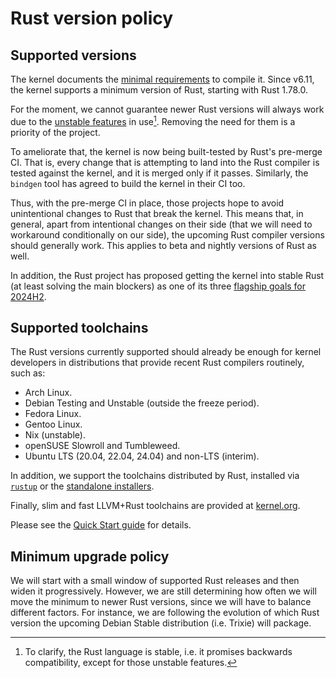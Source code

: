 # Rust version policy

## Supported versions

The kernel documents the [minimal requirements](https://docs.kernel.org/process/changes.html) to compile it. Since v6.11, the kernel supports a minimum version of Rust, starting with Rust 1.78.0.

For the moment, we cannot guarantee newer Rust versions will always work due to the [unstable features](Unstable-features.md) in use[^rust-is-stable]. Removing the need for them is a priority of the project.

To ameliorate that, the kernel is now being built-tested by Rust's pre-merge CI. That is, every change that is attempting to land into the Rust compiler is tested against the kernel, and it is merged only if it passes. Similarly, the `bindgen` tool has agreed to build the kernel in their CI too.

Thus, with the pre-merge CI in place, those projects hope to avoid unintentional changes to Rust that break the kernel. This means that, in general, apart from intentional changes on their side (that we will need to workaround conditionally on our side), the upcoming Rust
compiler versions should generally work. This applies to beta and nightly versions of Rust as well.

In addition, the Rust project has proposed getting the kernel into stable Rust (at least solving the main blockers) as one of its three [flagship goals for 2024H2](https://rust-lang.github.io/rust-project-goals/2024h2/index.html#flagship-goals).

[^rust-is-stable]: To clarify, the Rust language is stable, i.e. it promises backwards compatibility, except for those unstable features.

## Supported toolchains

The Rust versions currently supported should already be enough for kernel developers in distributions that provide recent Rust compilers routinely, such as:

  - Arch Linux.
  - Debian Testing and Unstable (outside the freeze period).
  - Fedora Linux.
  - Gentoo Linux.
  - Nix (unstable).
  - openSUSE Slowroll and Tumbleweed.
  - Ubuntu LTS (20.04, 22.04, 24.04) and non-LTS (interim).

In addition, we support the toolchains distributed by Rust, installed via [`rustup`](https://rust-lang.github.io/rustup/) or the [standalone installers](https://forge.rust-lang.org/infra/other-installation-methods.html#standalone-installers).

Finally, slim and fast LLVM+Rust toolchains are provided at [kernel.org](https://kernel.org/pub/tools/llvm/rust/).

Please see the [Quick Start guide](https://docs.kernel.org/rust/quick-start.html) for details.

## Minimum upgrade policy

We will start with a small window of supported Rust releases and then widen it progressively. However, we are still determining how often we will move the minimum to newer Rust versions, since we will have to balance different factors. For instance, we are following the evolution of which Rust version the upcoming Debian Stable distribution (i.e. Trixie) will package.
